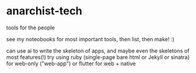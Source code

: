 # anarchist-tech
tools for the people

see my noteobooks for most important tools, then list, then make! :)

can use ai to write the skeleton of apps, and maybe even the skeletons of most features(!)
try using ruby (single-page bare html or Jekyll or sinatra) for web-only ("web-app") or flutter for web + native
